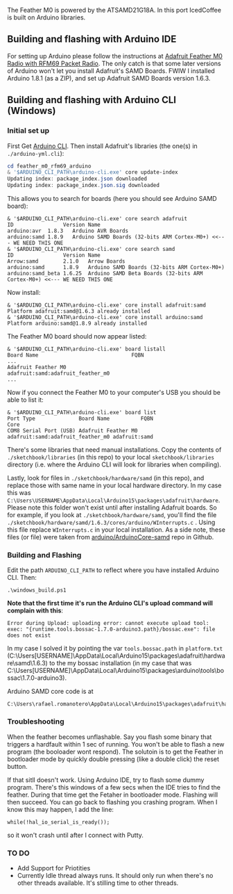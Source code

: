 The Feather M0 is powered by the ATSAMD21G18A. In this port IcedCoffee is built on Arduino libraries.

## Building and flashing with Arduino IDE
For setting up Arduino please follow the instructions at [Adafruit Feather M0 Radio with RFM69 Packet Radio](https://learn.adafruit.com/adafruit-feather-m0-radio-with-rfm69-packet-radio/setup). The only catch is that some later versions of Arduino won't let you install Adafruit's SAMD Boards. FWIW I installed Arduino 1.8.1 (as a ZIP), and set up Adafruit SAMD Boards version 1.6.3.


## Building and flashing with Arduino CLI (Windows)

### Initial set up

First Get [Arduino CLI](https://arduino.github.io/arduino-cli/latest/installation/). Then install Adafruit's libraries (the one(s) in `./arduino-yml.cli`):

```ps1
cd feather_m0_rfm69_arduino
& '$ARDUINO_CLI_PATH\arduino-cli.exe' core update-index
Updating index: package_index.json downloaded
Updating index: package_index.json.sig downloaded
```

This allows you to search for boards (here you should see Arduino SAMD board):

```
& '$ARDUINO_CLI_PATH\arduino-cli.exe' core search adafruit
ID                Version Name
arduino:avr  1.8.3   Arduino AVR Boards
arduino:samd 1.8.9   Arduino SAMD Boards (32-bits ARM Cortex-M0+) <<--- WE NEED THIS ONE
& '$ARDUINO_CLI_PATH\arduino-cli.exe' core search samd
ID                Version Name
Arrow:samd        2.1.0   Arrow Boards
arduino:samd      1.8.9   Arduino SAMD Boards (32-bits ARM Cortex-M0+)
arduino:samd_beta 1.6.25  Arduino SAMD Beta Boards (32-bits ARM Cortex-M0+) <<--- WE NEED THIS ONE
```

Now install:
 ```
& '$ARDUINO_CLI_PATH\arduino-cli.exe' core install adafruit:samd
Platform adafruit:samd@1.6.3 already installed
& '$ARDUINO_CLI_PATH\arduino-cli.exe' core install arduino:samd
Platform arduino:samd@1.8.9 already installed
 ```
The Feather M0 board should now appear listed:
```
& '$ARDUINO_CLI_PATH\arduino-cli.exe' board listall
Board Name                              FQBN
...
Adafruit Feather M0                     adafruit:samd:adafruit_feather_m0
...
```

Now if you connect the Feather M0 to your computer's USB you should be able to list it:
```
& '$ARDUINO_CLI_PATH\arduino-cli.exe' board list
Port Type              Board Name          FQBN                              Core
COM8 Serial Port (USB) Adafruit Feather M0 adafruit:samd:adafruit_feather_m0 adafruit:samd
```

There's some libraries that need manual installations. Copy the contents of `./sketchbook/libraries` (in this repo) to your local `sketchbook/libraries` directory (i.e. where the Arduino CLI will look for libraries when compiling).

Lastly, look for files in `./sketchbook/hardware/samd` (in this repo), and replace those with same name in your local hardware directory. In my case this was `C:\Users\USERNAME\AppData\Local\Arduino15\packages\adafruit\hardware`. Please note this folder won't exist until after installing Adafruit boards. So for example, if you look at `./sketchbook/hardware/samd`, you'll find the file `./sketchbook/hardware/samd/1.6.3/cores/arduino/WInterrupts.c` . Using this file replace  `WInterrupts.c` in your local installation. As a side note, these files (or file) were taken from [arduino/ArduinoCore-samd](https://github.com/arduino/ArduinoCore-samd) repo in Github.

### Building and Flashing

Edit the path `ARDUINO_CLI_PATH` to reflect where you have installed Arduino CLI. Then:

```
.\windows_build.ps1
```

**Note that the first time it's run the Arduino CLI's upload command will complain with this**:

```
Error during Upload: uploading error: cannot execute upload tool: exec: "{runtime.tools.bossac-1.7.0-arduino3.path}/bossac.exe": file does not exist
```

In my case I solved it by pointing the var `tools.bossac.path` in `platform.txt` (C:\Users\[USERNAME]\AppData\Local\Arduino15\packages\adafruit\hardware\samd\1.6.3) to the my bossac installation (in my case that was C:\Users\[USERNAME]\AppData\Local\Arduino15\packages\arduino\tools\bossac\1.7.0-arduino3).

Arduino SAMD core code is at
```
C:\Users\rafael.romanotero\AppData\Local\Arduino15\packages\adafruit\hardware\samd\1.6.3
```

### Troubleshooting

When the feather becomes unflashable. Say you flash some binary that triggers a hardfault within 1 sec of running. You won't be able to flash a new program (the booloader wont respond). The solutoin is to get the Feather in bootloader mode by quickly double pressing (like a double click) the reset button.

If that sitll doesn't work. Using Arduino IDE, try to flash some dummy program. There's this windows of a few secs when the IDE tries to find the feather. During that time get the Fetaher in bootloader mode. Flashing will then succeed. You can go back to flashing you crashing program. When I know this may happen, I add the line:

```
while(!hal_io_serial_is_ready());
```

so it won't crash until after I connect with Putty.

### TO DO

- Add Support for Priotities
- Currently Idle thread always runs. It should only run when there's no other threads available. It's stilling time to other threads.
